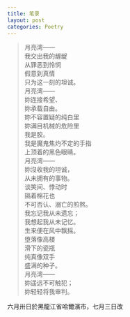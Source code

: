 ```yaml
---
title: 笔录
layout: post
categories: Poetry
---
```

>月亮湾——<br>我交出我的龌龊<br>从罪恶到怜悯<br>假意到真情<br>只为这一刻的坦诚。<br>月亮湾——<br>妳连接希望、<br>妳承载自由。<br>妳不容置疑的纯白里<br>妳满目机械的危险里<br>我是胶。<br>我是魔鬼焦灼不定的手指<br>上顶着的黑色眼睛。<br>月亮湾——<br>妳沒收我的坦诚，<br>从未拥有的事物。<br>谈笑间、悸动时<br>隔着棉花也<br>不可否认、溺亡的煎熬。<br>我忘记我从未遗忘；<br>我想起我从未记忆。<br>生来便在风中飘摇。<br>堕落像高楼<br>滑下的瓷瓶<br>纯真像双手<br>盛满的种子。<br>月亮湾——<br>妳遥远不可触犯；<br>妳轻轻将我审判。

六月卅日於黑龍江省哈爾濱市，七月三日改